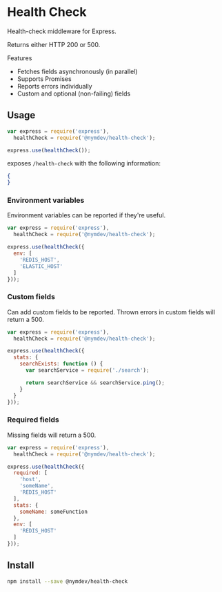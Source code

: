 Health Check
=======

Health-check middleware for Express.

Returns either HTTP 200 or 500.

Features
- Fetches fields asynchronously (in parallel)
- Supports Promises
- Reports errors individually
- Custom and optional (non-failing) fields

## Usage

```js
var express = require('express'),
  healthCheck = require('@nymdev/health-check');

express.use(healthCheck());
```

exposes `/health-check` with the following information:

```json
{
}
```

### Environment variables

Environment variables can be reported if they're useful.

```js
var express = require('express'),
  healthCheck = require('@nymdev/health-check');

express.use(healthCheck({
  env: [
    'REDIS_HOST',
    'ELASTIC_HOST'
  ]
}));
```

### Custom fields

Can add custom fields to be reported.  Thrown errors in custom fields will return a 500.

```js
var express = require('express'),
  healthCheck = require('@nymdev/health-check');

express.use(healthCheck({
  stats: {
    searchExists: function () {
      var searchService = require('./search');

      return searchService && searchService.ping();
    }
  }
}));
```

### Required fields

Missing fields will return a 500.

```js
var express = require('express'),
  healthCheck = require('@nymdev/health-check');

express.use(healthCheck({
  required: [
    'host',
    'someName',
    'REDIS_HOST'
  ],
  stats: {
    someName: someFunction
  },
  env: [
    'REDIS_HOST'
  ]
}));
```

## Install

```bash
npm install --save @nymdev/health-check
```
